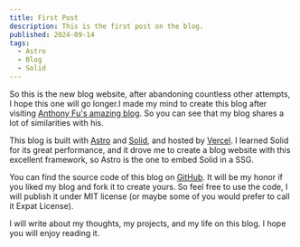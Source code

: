 ```yaml
---
title: First Post
description: This is the first post on the blog.
published: 2024-09-14
tags:
  - Astro
  - Blog
  - Solid
---
```


So this is the new blog website, after abandoning countless other attempts, I hope this one will go longer.I made my mind to create this blog after visiting [Anthony Fu's amazing blog](https://antfu.me). So you can see that my blog shares a lot of similarities with his.

This blog is built with [Astro](https://astro.build) and [Solid](https://solidjs.com), and hosted by [Vercel](https://vercel.com). I learned Solid for its great performance, and it drove me to create a blog website with this excellent framework, so Astro is the one to embed Solid in a SSG.

You can find the source code of this blog on [GitHub](https://github.com/yaoshiu/blog). It will be my honor if you liked my blog and fork it to create yours. So feel free to use the code, I will publish it under MIT license (or maybe some of you would prefer to call it Expat License).

I will write about my thoughts, my projects, and my life on this blog. I hope you will enjoy reading it.
